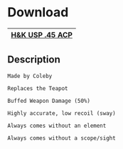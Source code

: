 # Download
[H&K USP .45 ACP](https://raw.githubusercontent.com/BLCM/BLCMods/master/Borderlands%202%20mods/Coleby/Real%20Life%20Weapons/H%26K%20USP%20.45%20ACP) |
----|

## Description
    Made by Coleby

    Replaces the Teapot

    Buffed Weapon Damage (50%)

    Highly accurate, low recoil (sway)

    Always comes without an element

    Always comes without a scope/sight
